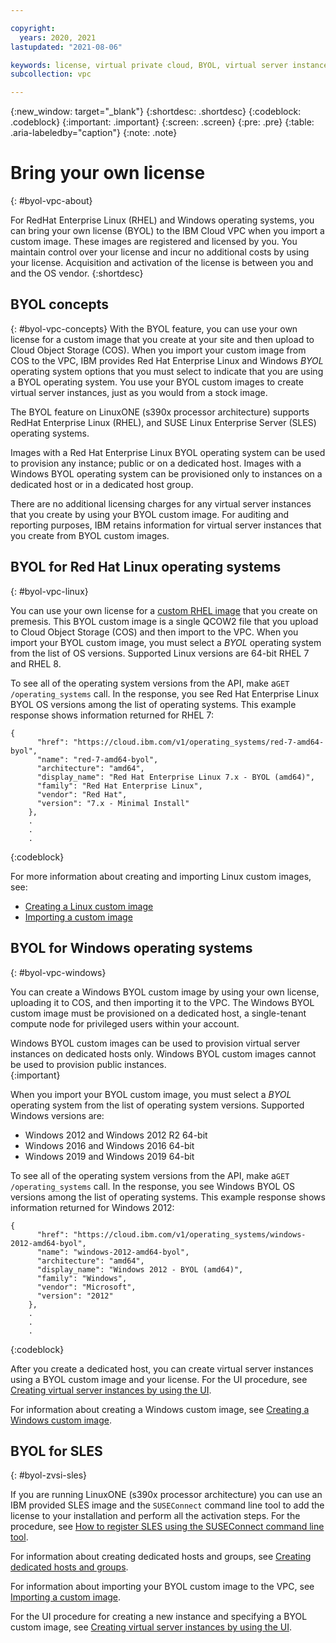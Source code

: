 ```yaml
---

copyright:
  years: 2020, 2021
lastupdated: "2021-08-06"

keywords: license, virtual private cloud, BYOL, virtual server instance, instance, custom image, encryption
subcollection: vpc

---
```

{:new_window: target="_blank"}
{:shortdesc: .shortdesc}
{:codeblock: .codeblock}
{:important: .important}
{:screen: .screen}
{:pre: .pre}
{:table: .aria-labeledby="caption"}
{:note: .note}

# Bring your own license
{: #byol-vpc-about}

For RedHat Enterprise Linux (RHEL) and Windows operating systems, you can bring your own license (BYOL) to the IBM Cloud VPC when you import a custom image. These images are registered and licensed by you. You maintain control over your license and incur no additional costs by using your license. Acquisition and activation of the license is between you and and the OS vendor.
{:shortdesc}

## BYOL concepts
{: #byol-vpc-concepts}
With the BYOL feature, you can use your own license for a custom image that you create at your site and then upload to Cloud Object Storage (COS). When you import your custom image from COS to the VPC, IBM provides Red Hat Enterprise Linux and Windows *BYOL* operating system options that you must select to indicate that you are using a BYOL operating system. You use your BYOL custom images to create virtual server instances, just as you would from a stock image.

The BYOL feature on LinuxONE (s390x processor architecture) supports RedHat Enterprise Linux (RHEL), and SUSE Linux Enterprise Server (SLES) operating systems.

Images with a Red Hat Enterprise Linux BYOL operating system can be used to provision any instance; public or on a dedicated host. Images with a Windows BYOL operating system can be provisioned only to instances on a dedicated host or in a dedicated host group.

There are no additional licensing charges for any virtual server instances that you create by using your BYOL custom image. For auditing and reporting purposes, IBM retains information for virtual server instances that you create from BYOL custom images.

## BYOL for Red Hat Linux operating systems
{: #byol-vpc-linux}

You can use your own license for a [custom RHEL image](/docs/vpc?topic=vpc-create-linux-custom-image) that you create on premesis. This BYOL custom image is a single QCOW2 file that you upload to Cloud Object Storage (COS) and then import to the VPC. When you import your BYOL custom image, you must select a _BYOL_ operating system from the list of OS versions. Supported Linux versions are 64-bit RHEL 7 and RHEL 8.

To see all of the operating system versions from the API, make a`GET /operating_systems` call. In the response, you see Red Hat Enterprise Linux BYOL OS versions among the list of operating systems. This example response shows information returned for RHEL 7:

```
{
      "href": "https://cloud.ibm.com/v1/operating_systems/red-7-amd64-byol",
      "name": "red-7-amd64-byol",
      "architecture": "amd64",
      "display_name": "Red Hat Enterprise Linux 7.x - BYOL (amd64)",
      "family": "Red Hat Enterprise Linux",
      "vendor": "Red Hat",
      "version": "7.x - Minimal Install"
    },
    .
    .
    .
```
{:codeblock}

For more information about creating and importing Linux custom images, see:

* [Creating a Linux custom image](/docs/vpc?topic=vpc-create-linux-custom-image)
* [Importing a custom image](/docs/vpc?topic=vpc-managing-images#import-custom-image)

## BYOL for Windows operating systems
{: #byol-vpc-windows}

You can create a Windows BYOL custom image by using your own license, uploading it to COS, and then importing it to the VPC. The Windows BYOL custom image must be provisioned on a dedicated host, a single-tenant compute node for privileged users within your account.

Windows BYOL custom images can be used to provision virtual server instances on dedicated hosts only. Windows BYOL custom images cannot be used to provision public instances.  
{:important}

When you import your BYOL custom image, you must select a _BYOL_ operating system from the list of operating system versions. Supported Windows versions are:

* Windows 2012 and Windows 2012 R2 64-bit
* Windows 2016 and Windows 2016 64-bit
* Windows 2019 and Windows 2019 64-bit

To see all of the operating system versions from the API, make a`GET /operating_systems` call. In the response, you see Windows BYOL OS versions among the list of operating systems. This example response shows information returned for Windows 2012:

```
{
      "href": "https://cloud.ibm.com/v1/operating_systems/windows-2012-amd64-byol",
      "name": "windows-2012-amd64-byol",
      "architecture": "amd64",
      "display_name": "Windows 2012 - BYOL (amd64)",
      "family": "Windows",
      "vendor": "Microsoft",
      "version": "2012"
    },
    .
    .
    .
```
{:codeblock}

After you create a dedicated host, you can create virtual server instances using a BYOL custom image and your license. For the UI procedure, see [Creating virtual server instances by using the UI](/docs/vpc?topic=vpc-creating-virtual-servers).

For information about creating a Windows custom image, see [Creating a Windows custom image](/docs/vpc?topic=vpc-create-windows-custom-image).

## BYOL for SLES
{: #byol-zvsi-sles}

If you are running LinuxONE (s390x processor architecture) you can use an IBM provided SLES image and the `SUSEConnect` command line tool to add the license to your installation and perform all the activation steps. For the procedure, see [How to register SLES using the SUSEConnect command line tool](https://www.suse.com/support/kb/doc/?id=000018564).


For information about creating dedicated hosts and groups, see [Creating dedicated hosts and groups](/docs/vpc?topic=vpc-creating-dedicated-hosts-instances).

For information about importing your BYOL custom image to the VPC, see [Importing a custom image](/docs/vpc?topic=vpc-managing-images#import-custom-image).

For the UI procedure for creating a new instance and specifying a BYOL custom image, see [Creating virtual server instances by using the UI](/docs/vpc?topic=vpc-creating-virtual-servers).
